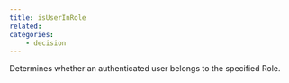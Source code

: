 ```yaml
---
title: isUserInRole
related:
categories:
    - decision
---
```


Determines whether an authenticated user belongs to the
        specified Role.